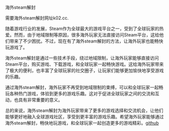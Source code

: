 海外steam解封

需要海外steam解封网址k02.cc.

随着游戏行业的发展，Steam作为全球最大的游戏平台之一，受到了全球玩家的热爱。然而，由于地域限制等原因，很多海外玩家无法直接访问Steam平台，这给他们带来了不少困扰。不过，现在有了海外steam解封的方法，让海外玩家也能畅快玩游戏了。

海外steam解封是通过一些技术手段，绕过地域限制，让海外玩家能够直接访问Steam平台，购买游戏、下载游戏，和全球玩家一起畅快游戏。这给海外玩家带来了极大的便利，也丰富了全球玩家的社交圈子，让玩家们能够更加愉快地享受游戏的乐趣。

通过海外steam解封，海外玩家不再受到地域限制的束缚，可以和全球玩家一起畅玩各种热门游戏，体验到更多的游戏乐趣。这对于促进全球玩家之间的交流和互动，也具有非常重要的意义。

总的来说，海外steam解封为海外玩家带来了更多的游戏选择和交流机会，让他们能够更好地融入全球游戏社区，享受到更丰富的游戏乐趣。希望海外玩家能够通过海外steam解封，畅快地玩游戏，和全球玩家一起创造更多的游戏精彩。[github](https://github.com)